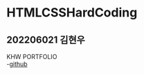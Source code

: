 # HTMLCSSHardCoding
## 202206021 김현우
KHW PORTFOLIO  
-[github](https://rlagusdn0711.github.io/HTMLCSSHardCoding/KHW_PORTFOLIO/)
